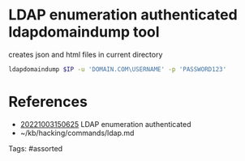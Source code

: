 # LDAP enumeration authenticated ldapdomaindump tool
creates json and html files in current directory
```bash
ldapdomaindump $IP -u 'DOMAIN.COM\USERNAME' -p 'PASSWORD123'
```

# References
- [20221003150625](/zet/20221003150625/) LDAP enumeration authenticated
- ~/kb/hacking/commands/ldap.md

Tags:
    #assorted

